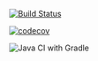 [![Build Status](https://travis-ci.com/testowanieaplikacjijavaug/laboratorium-6-zadanie-2-aguua.svg?branch=master)](https://travis-ci.com/testowanieaplikacjijavaug/laboratorium-6-zadanie-2-aguua)

[![codecov](https://codecov.io/gh/testowanieaplikacjijavaug/laboratorium-6-zadanie-2-aguua/branch/master/graph/badge.svg)](https://codecov.io/gh/testowanieaplikacjijavaug/laboratorium-6-zadanie-2-aguua)


![Java CI with Gradle](https://github.com/testowanieaplikacjijavaug/llaboratorium-6-zadanie-2-aguua//workflows/Java%20CI%20with%20Gradle/badge.svg)
